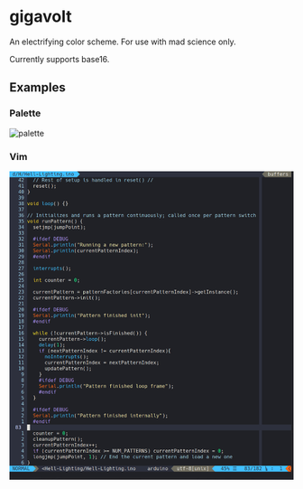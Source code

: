 # gigavolt
An electrifying color scheme. For use with mad science only.

Currently supports base16.

## Examples
### Palette
![palette](images/palette.png)

### Vim
![vim-palette](images/vim.png)

